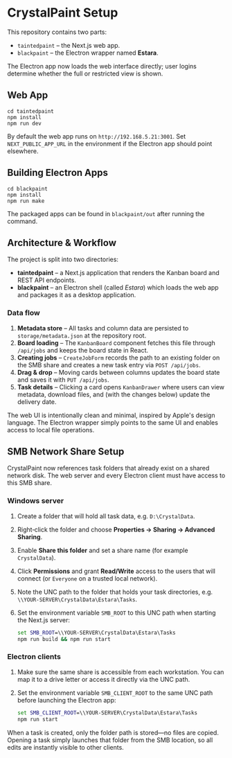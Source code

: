 # CrystalPaint Setup

This repository contains two parts:

- `taintedpaint` – the Next.js web app.
- `blackpaint` – the Electron wrapper named **Estara**.

The Electron app now loads the web interface directly; user logins determine
whether the full or restricted view is shown.

## Web App

```
cd taintedpaint
npm install
npm run dev
```

By default the web app runs on `http://192.168.5.21:3001`. Set `NEXT_PUBLIC_APP_URL` in the environment if the Electron app should point elsewhere.

## Building Electron Apps

```
cd blackpaint
npm install
npm run make
```

The packaged apps can be found in `blackpaint/out` after running the command.

## Architecture & Workflow

The project is split into two directories:

- **taintedpaint** – a Next.js application that renders the Kanban board and REST
  API endpoints.
- **blackpaint** – an Electron shell (called *Estara*) which loads the web app
  and packages it as a desktop application.

### Data flow

1. **Metadata store** – All tasks and column data are persisted to
   `storage/metadata.json` at the repository root.
2. **Board loading** – The `KanbanBoard` component fetches this file through
   `/api/jobs` and keeps the board state in React.
3. **Creating jobs** – `CreateJobForm` records the path to an existing folder on
   the SMB share and creates a new task entry via `POST /api/jobs`.
4. **Drag & drop** – Moving cards between columns updates the board state and
   saves it with `PUT /api/jobs`.
5. **Task details** – Clicking a card opens `KanbanDrawer` where users can view
   metadata, download files, and (with the changes below) update the delivery
   date.

The web UI is intentionally clean and minimal, inspired by Apple's design
language. The Electron wrapper simply points to the same UI and enables access
to local file operations.

## SMB Network Share Setup

CrystalPaint now references task folders that already exist on a shared network
disk. The web server and every Electron client must have access to this SMB
share.

### Windows server

1. Create a folder that will hold all task data, e.g. `D:\CrystalData`.
2. Right‑click the folder and choose **Properties → Sharing → Advanced Sharing**.
3. Enable **Share this folder** and set a share name (for example `CrystalData`).
4. Click **Permissions** and grant **Read/Write** access to the users that will
   connect (or `Everyone` on a trusted local network).
5. Note the UNC path to the folder that holds your task directories,
   e.g. `\\YOUR-SERVER\CrystalData\Estara\Tasks`.
6. Set the environment variable `SMB_ROOT` to this UNC path when starting the
   Next.js server:

   ```cmd
   set SMB_ROOT=\\YOUR-SERVER\CrystalData\Estara\Tasks
   npm run build && npm run start
   ```

### Electron clients

1. Make sure the same share is accessible from each workstation. You can map it
   to a drive letter or access it directly via the UNC path.
2. Set the environment variable `SMB_CLIENT_ROOT` to the same UNC path before
   launching the Electron app:

   ```cmd
   set SMB_CLIENT_ROOT=\\YOUR-SERVER\CrystalData\Estara\Tasks
   npm run start
   ```

When a task is created, only the folder path is stored—no files are copied.
Opening a task simply launches that folder from the SMB location, so all edits
are instantly visible to other clients.
